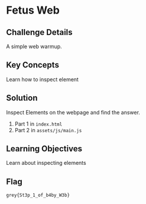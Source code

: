 # Fetus Web

## Challenge Details

A simple web warmup.

## Key Concepts

Learn how to inspect element

## Solution

Inspect Elements on the webpage and find the answer.

1. Part 1 in `index.html`
2. Part 2 in `assets/js/main.js`

## Learning Objectives

Learn about inspecting elements

## Flag

`grey{St3p_1_of_b4by_W3b}`
